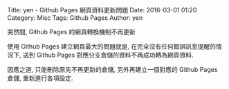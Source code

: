 Title: yen - Github Pages 網頁資料更新問題
Date: 2016-03-01 01:20
Category: Misc
Tags: Github Pages
Author: yen

突然間, Github Pages 的網頁轉換機制不再更新

<!-- PELICAN_END_SUMMARY -->

使用 Github Pages 建立網頁最大的問題就是, 在完全沒有任何錯誤訊息提醒的情況下, 送到 Github Pages 對應分支倉儲的資料不再成功轉為網頁資料.

因應之道, 只能刪除原先不再更新的倉儲, 另外再建立一個對應的 Github Pages 倉儲, 重新進行各項設定.